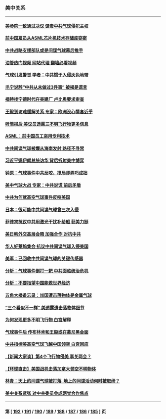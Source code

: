 ### 美中关系
---
#### [美参院一致通过决议 谴责中共气球侵犯主权](../../pages/nf1412576/n13930663.md?02161245) 
#### [前中国雇员从ASML芯片机技术存储库窃密](../../pages/nf1412576/n13930758.md?02161245) 
#### [中共战略支援部队或是间谍气球幕后推手](../../pages/nf1412576/n13930666.md?02161245) 
#### [油管热门视频 网站代理 翻墙必看视频](http://138.2.39.72:81/youtube.html?epic-marker?02161245)
#### [气球引发警觉 学者：中共惯于入侵灰色地带](../../pages/nf1412576/n13930514.md?02161245) 
#### [毛宁说辞“中共从未做过3件事” 被揭是谎言](../../pages/nf1412576/n13930579.md?02161245) 
#### [福特找宁德时代在美建厂 卢比奥要求审查](../../pages/nf1412576/n13930626.md?02161245) 
#### [王毅到访难缓解关系 专家：欧洲没心情套近乎](../../pages/nf1412576/n13930533.md?02161245) 
#### [听简报后 美议员透露三不明飞行物更多信息](../../pages/nf1412576/n13930580.md?02161245) 
#### [ASML：前中国员工盗用专利技术](../../pages/nf1412576/n13930459.md?02161245) 
#### [中共间谍气球被爆从海南发射 路径不寻常](../../pages/nf1412576/n13930120.md?02161245) 
#### [习近平邀伊朗总统访华 背后折射美中博弈](../../pages/nf1412576/n13929854.md?02161245) 
#### [钟原：气球事件中共反咬、搅局却弄巧成拙](../../pages/nf1412576/n13929990.md?02161245) 
#### [美中气球大战 专家：中共说谎 前后矛盾](../../pages/nf1412576/n13929783.md?02161245) 
#### [中共为何就高空气球事件反咬美国](../../pages/nf1412576/n13929775.md?02161245) 
#### [日本：很可能中共间谍气球曾三次入侵](../../pages/nf1412576/n13929753.md?02161245) 
#### [菲律宾抗议中共用激光干扰补给船 获美力挺](../../pages/nf1412576/n13929657.md?02161245) 
#### [美日韩外交高层会晤 加强合作 对抗中共](../../pages/nf1412576/n13929342.md?02161245) 
#### [华人好莱坞集会 抗议中共间谍气球入侵美国](../../pages/nf1412576/n13929380.md?02161245) 
#### [美军：已回收中共间谍气球的关键传感器](../../pages/nf1412576/n13929284.md?02161245) 
#### [分析：气球事件倒打一耙 中共面临统治危机](../../pages/nf1412576/n13929035.md?02161245) 
#### [分析：不要指望中国能救世界经济](../../pages/nf1412576/n13929174.md?02161245) 
#### [五角大楼备忘录：加国遭击落物体是金属气球](../../pages/nf1412576/n13929225.md?02161245) 
#### [“三个看似不一样” 美透露遭击落物体细节](../../pages/nf1412576/n13929144.md?02161245) 
#### [为何发现更多不明飞行物 白宫解释](../../pages/nf1412576/n13929133.md?02161245) 
#### [气球事件后 传布林肯和王毅或在慕尼黑会面](../../pages/nf1412576/n13929115.md?02161245) 
#### [中共指控美高空气球飞越中国领空 白宫回应](../../pages/nf1412576/n13929008.md?02161245) 
#### [【新闻大家谈】第4个飞行物侵美 事关两会？](../../pages/nf1412576/n13928592.md?02161245) 
#### [【环球直击】美国战机击落加拿大领空不明物体](../../pages/nf1412576/n13928868.md?02161245) 
#### [林青：天上的间谍气球被打落  地上的间谍活动何时被取缔？](../../pages/nf1412576/n13928539.md?02161245) 
#### [美中关系紧张 对中共委员会成两党合作焦点](../../pages/nf1412576/n13928691.md?02161245) 

---
#### 第 [ [192](./192.md?02161245) / [191](./191.md?02161245) / [190](./190.md?02161245) / [189](./189.md?02161245) / [188](./188.md?02161245) / [187](./187.md?02161245) / [186](./186.md?02161245) / [185](./185.md?02161245) ] 页
